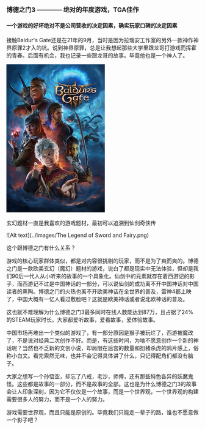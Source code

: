 ### 博德之门3 ———— 绝对的年度游戏，TGA佳作

#### 一个游戏的好坏绝对不是公司营收的决定因素，确实玩家口碑的决定因素

接触Baldur's Gate还是在21年的9月，当时是因为拉瑞安工作室的另外一款神作神界原罪2才入的坑。说到神界原罪，总是让我想起那些大学里跟龙哥打游戏而挥霍的青春。后面有机会，我也记录一些跟龙哥的故事。毕竟他也是一个神人了。

![Alt text](../images/Baldur's_Gate_3_cover_art.jpg)


玄幻题材一直是我喜欢的游戏题材，最初可以追溯到仙剑奇侠传

![Alt text](../images/The Legend of Sword and Fairy.png)


这个跟博德之门有什么关系？

游戏的核心玩家群体类似，都是对内容很挑剔的玩家，而不是为了爽而爽的。博德之门是一款欧美玄幻（魔幻）题材的游戏，说白了都是现实中无法体验，但却是我们90后一代人从小听来的故事的一个具象化。仙剑中的元素就存在着西游记的影子，而西游记不过是中国神话的一部分，可以说仙剑的成功离不开中国神话对中国读者的熏陶。博德之门的火热也离不开欧美神话在全世界的普及，雷神4都上映了，中国大概有一亿人看过敷脸吧？这就是欧美神话或者说北欧神话的普及。

这也就不难理解为什么博德之门3最多同时在线人数能达到87万，且占据了24%的STEAM玩家时长。大家都爱听故事，爱看故事，爱体验故事。

中国市场再难出一个类似的游戏了，有一部分原因是猴子被玩烂了，西游被魔改了，不是说对经典二次创作不好。而是，有这些时间，为啥不愿意创作一个新的神话呢？当然也不乏新的文创小说，却局限在后宫的数量和扮猪杀虎的鸦片感上，俗称小白文。看完索然无味，也并不会记得具体讲了什么，只记得配角们都没有脑子。

大家之想写一个孙悟空，却忘了八戒，老沙，师傅，还有那些特色各异的妖魔鬼怪。这些都是故事的一部分，而不是故事的全部。这也是为什么博德之门3的故事会让人印象深刻，因为它不仅仅是一个故事，而是一个世界观，一个世界观的构建需要很多人的努力，而不是一个人的努力。

游戏需要世界观，而且只能是原创的。毕竟我们只能走一辈子的路，谁也不愿意做一个影子吧？